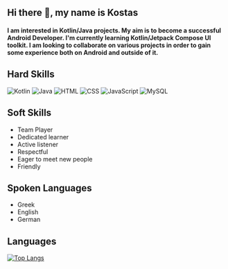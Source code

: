 ## Hi there 👋, my name is Kostas
#### I am interested in Kotlin/Java projects. My aim is to become a successful Android Developer. I'm currently learning Kotlin/Jetpack Compose UI toolkit. I am looking to collaborate on various projects in order to gain some experience both on Android and outside of it.


## Hard Skills

![Kotlin](https://img.shields.io/badge/Kotlin-0095D5?&style=for-the-badge&logo=kotlin&logoColor=white)
![Java](https://img.shields.io/badge/Java-ED8B00?style=for-the-badge&logo=openjdk&logoColor=white)
![HTML](https://img.shields.io/badge/HTML5-E34F26?style=for-the-badge&logo=html5&logoColor=white)
![CSS](https://img.shields.io/badge/CSS3-1572B6?style=for-the-badge&logo=css3&logoColor=white)
![JavaScript](https://img.shields.io/badge/JavaScript-323330?style=for-the-badge&logo=javascript&logoColor=F7DF1E)
![MySQL](https://img.shields.io/badge/MySQL-00000F?style=for-the-badge&logo=mysql&logoColor=white)

## Soft Skills
- Team Player
- Dedicated learner
- Active listener
- Respectful
- Eager to meet new people
- Friendly

## Spoken Languages
- Greek
- English
- German

## Languages
[![Top Langs](https://github-readme-stats.vercel.app/api/top-langs/?username=morsWasTaken)](https://github.com/anuraghazra/github-readme-stats)  
